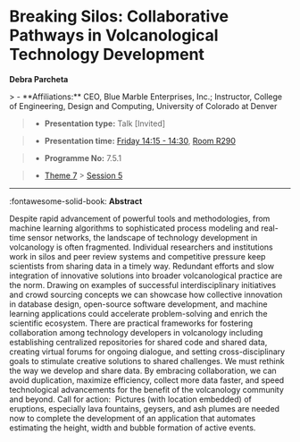 # Breaking Silos: Collaborative Pathways in Volcanological Technology Development

**Debra Parcheta**

<!-- more -->> - **Affiliations:** CEO, Blue Marble Enterprises, Inc.; Instructor, College of Engineering, Design and Computing, University of Colorado at Denver

> - **Presentation type:** Talk [Invited]

> - **Presentation time:** [Friday 14:15 - 14:30](../sessions_comparison.md#__tabbed_4_4), [Room R290](../maps_venue.md#__tabbed_1_1)

> - **Programme No:** 7.5.1

> - [Theme 7](../theme7.md) > [Session 5](../sessions/session-7-5.md)

--- 

:fontawesome-solid-book: **Abstract**

Despite rapid advancement of powerful tools and methodologies, from machine learning algorithms to sophisticated process modeling and real-time sensor networks, the landscape of technology development in volcanology is often fragmented. Individual researchers and institutions work in silos and peer review systems and competitive pressure keep scientists from sharing data in a timely way. Redundant efforts and slow integration of innovative solutions into broader volcanological practice are the norm.
Drawing on examples of successful interdisciplinary initiatives and crowd sourcing concepts we can showcase how collective innovation in database design, open-source software development, and machine learning applications could accelerate problem-solving and enrich the scientific ecosystem.
There are practical frameworks for fostering collaboration among technology developers in volcanology including establishing centralized repositories for shared code and shared data, creating virtual forums for ongoing dialogue, and setting cross-disciplinary goals to stimulate creative solutions to shared challenges.
We must rethink the way we develop and share data. By embracing collaboration, we can avoid duplication, maximize efficiency, collect more data faster, and speed technological advancements for the benefit of the volcanology community and beyond.
Call for action:  Pictures (with location embedded) of eruptions, especially lava fountains, geysers, and ash plumes are needed now to complete the development of an application that automates estimating the height, width and bubble formation of active events.

